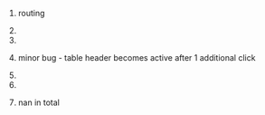 1.  routing

2.

9.

10. minor bug - table header becomes active after 1 additional click

11.

12.

13. nan in total
